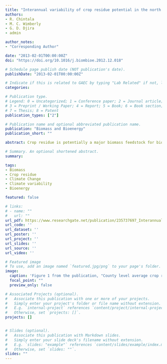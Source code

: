 ```yaml
---
title: "Interannual variability of crop residue potential in the north central region of the United States"
authors:
- R. Chintala
- M. C. Wimberly
- G. D. Djira
- admin

author_notes:
- "Corresponding Author"

date: "2013-02-01T00:00:00Z"
doi: "https://doi.org/10.1016/j.biombioe.2012.12.018"

# Schedule page publish date (NOT publication's date).
publishDate: "2013-02-01T00:00:00Z"

# Indicate if this is related to GAEC by typing "Lab Related" if not, leave blank
categories: 

# Publication type.
# Legend: 0 = Uncategorized; 1 = Conference paper; 2 = Journal article;
# 3 = Preprint / Working Paper; 4 = Report; 5 = Book; 6 = Book section;
# 7 = Thesis; 8 = Patent
publication_types: ["2"]

# Publication name and optional abbreviated publication name.
publication: "Biomass and Bioenergy"
publication_short: ""

abstract: Crop residue is potentially a major biomass feedstock for bio-based industries. Spatial and interannual variability of crop residue yield potential in relation to climatic variability in average of daily mean temperature and total precipitation during crop growing season at regional scale has not previously been investigated. Crop yield data were used to estimate crop residue yield potential and quantify its spatial and temporal variability across the North Central Region of the USA. A correlation analysis was also conducted to examine the relationship between temporal stability of crop residue yield and climatic variability. Temporal variability in crop residue and climate parameters was quantified by the coefficient of variation (CV). Based on this observational study, the counties in the south- eastern part of the North Central Region were observed to have relatively stable crop residue yield potential and also have a relatively low CV of average of daily mean temperature and total precipitation during the crop growing season. The CV of crop residue yield potential was positively correlated with the CVs of average of daily mean temperature and total precipitation. These findings highlight the influences of climatic variability on the spatial and temporal patterns of crop residue yield potential, and emphasize that these factors should be taken into account when developing regional strategies for sustainable bioenergy production.

# Summary. An optional shortened abstract.
summary: 

tags:
- Biomass
- Crop residue
- Climate Change
- Climate variability
- Bioenergy

featured: false

# links:
# - name: ""
#   url: ""
url_pdf: https://www.researchgate.net/publication/235737697_Interannual_variability_of_crop_residue_potential_in_the_north_central_region_of_the_United_States
url_code: ''
url_dataset: ''
url_poster: ''
url_project: ''
url_slides: ''
url_source: ''
url_video: ''

# Featured image
# To use, add an image named `featured.jpg/png` to your page's folder. 
image:
  caption: 'Figure 1 from the publication, "County level average crop residue yield potential in north central region for the period of 1970–2008." '
  focal_point: ""
  preview_only: false

# Associated Projects (optional).
#   Associate this publication with one or more of your projects.
#   Simply enter your project's folder or file name without extension.
#   E.g. `internal-project` references `content/project/internal-project/index.md`.
#   Otherwise, set `projects: []`.
projects: []


# Slides (optional).
#   Associate this publication with Markdown slides.
#   Simply enter your slide deck's filename without extension.
#   E.g. `slides: "example"` references `content/slides/example/index.md`.
#   Otherwise, set `slides: ""`.
slides: ""
---
```



